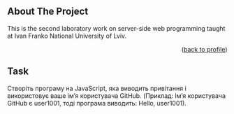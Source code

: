 ## About The Project

This is the second laboratory work on server-side web programming taught at Ivan Franko National University of Lviv.
<p align="right">(<a href="https://github.com/vakinshev">back to profile</a>)</p>

## Task

Створіть програму на JavaScript, яка виводить привітання і використовує ваше
імʼя користувача GitHub. (Приклад: Імʼя користувача GitHub є user1001, тоді
програма виводить: Hello, user1001).
